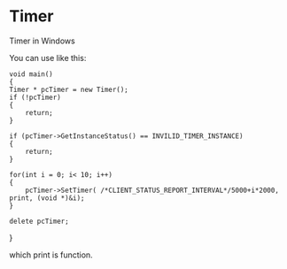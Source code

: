 Timer
=====

Timer in Windows


You can use like this:

    void main()
    {
	Timer * pcTimer = new Timer();
	if (!pcTimer)
	{
		return;
	}

	if (pcTimer->GetInstanceStatus() == INVILID_TIMER_INSTANCE)
	{
		return;
	}
	
	for(int i = 0; i< 10; i++)
	{
		pcTimer->SetTimer( /*CLIENT_STATUS_REPORT_INTERVAL*/5000+i*2000, print, (void *)&i);
	}
	
	delete pcTimer;
   }
	
which print is function.
